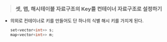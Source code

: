 > ### 셋, 맵, 해시테이블 자료구조의 Key를 컨테이너 자료구조로 설정하기
* 의외로 컨테이너로 키를 만들어도 단 하나의 식별 해시 키를 가지게 된다.
    ```cpp
    set<vector<int>> s;
    map<vector<int>> m;
    ```